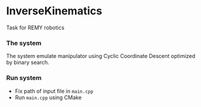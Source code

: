 # InverseKinematics
Task for REMY robotics

### The system 
The system emulate manipulator using Cyclic Coordinate Descent optimized by binary search.

### Run system
- Fix path of input file in `main.cpp`
- Run `main.cpp` using CMake
